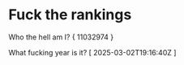 # Fuck the rankings

Who the hell am I?
{ 11032974 }

What fucking year is it?
[ 2025-03-02T19:16:40Z ]
